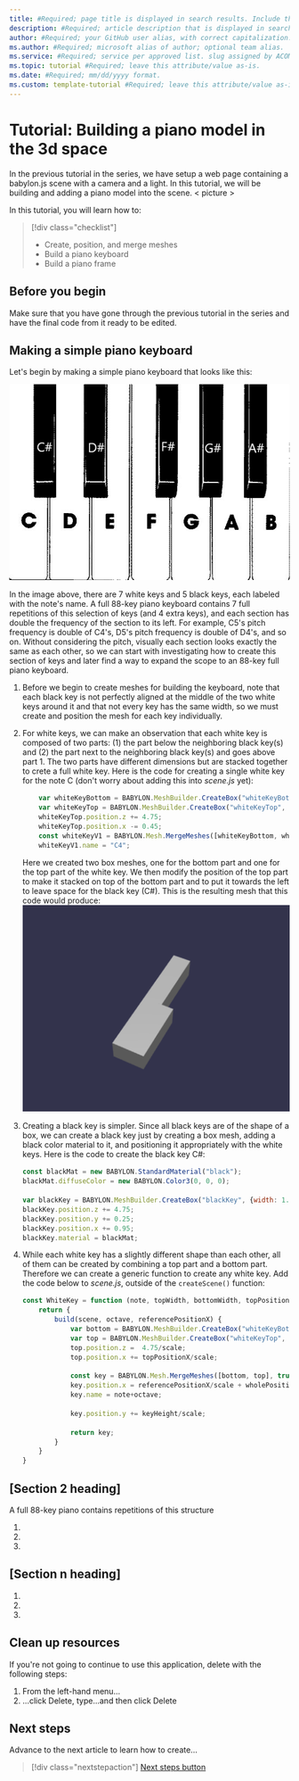 ```yaml
---
title: #Required; page title is displayed in search results. Include the brand.
description: #Required; article description that is displayed in search results. 
author: #Required; your GitHub user alias, with correct capitalization.
ms.author: #Required; microsoft alias of author; optional team alias.
ms.service: #Required; service per approved list. slug assigned by ACOM.
ms.topic: tutorial #Required; leave this attribute/value as-is.
ms.date: #Required; mm/dd/yyyy format.
ms.custom: template-tutorial #Required; leave this attribute/value as-is.
---
```


<!--
Remove all the comments in this template before you sign-off or merge to the 
main branch.
-->

<!--
This template provides the basic structure of a tutorial article.
See the [tutorial guidance](contribute-how-to-mvc-tutorial.md) in the contributor guide.

To provide feedback on this template contact 
[the templates workgroup](mailto:templateswg@microsoft.com).
-->

<!-- 1. H1 
Required. Start with "Tutorial: ". Make the first word following "Tutorial: " a 
verb.
-->

# Tutorial: Building a piano model in the 3d space

<!-- 2. Introductory paragraph 
Required. Lead with a light intro that describes, in customer-friendly language, 
what the customer will learn, or do, or accomplish. Answer the fundamental “why 
would I want to do this?” question. Keep it short.
-->

In the previous tutorial in the series, we have setup a web page containing a babylon.js scene with a camera and a light. In this tutorial, we will be building and adding a piano model into the scene.
< picture >

<!-- 3. Tutorial outline 
Required. Use the format provided in the list below.
-->

In this tutorial, you will learn how to:

> [!div class="checklist"]
> * Create, position, and merge meshes
> * Build a piano keyboard
> * Build a piano frame

<!-- 4. Prerequisites 
Required. First prerequisite is a link to a free trial account if one exists. If there 
are no prerequisites, state that no prerequisites are needed for this tutorial.
-->

## Before you begin

Make sure that you have gone through the previous tutorial in the series and have the final code from it ready to be edited.

## Making a simple piano keyboard
Let's begin by making a simple piano keyboard that looks like this:

![Piano octave description](../images/piano-octave.jpg)

In the image above, there are 7 white keys and 5 black keys, each labeled with the note's name. A full 88-key piano keyboard contains 7 full repetitions of this selection of keys (and 4 extra keys), and each section has double the frequency of the section to its left. For example, C5's pitch frequency is double of C4's, D5's pitch frequency is double of D4's, and so on. Without considering the pitch, visually each section looks exactly the same as each other, so we can start with investigating how to create this section of keys and later find a way to expand the scope to an 88-key full piano keyboard.

1. Before we begin to create meshes for building the keyboard, note that each black key is not perfectly aligned at the middle of the two white keys around it and that not every key has the same width, so we must create and position the mesh for each key individually.
1. For white keys, we can make an observation that each white key is composed of two parts: (1) the part below the neighboring black key(s) and (2) the part next to the neighboring black key(s) and goes above part 1. The two parts have different dimensions but are stacked together to crete a full white key. Here is the code for creating a single white key for the note C (don't worry about adding this into *scene.js* yet):

    ```javascript
        var whiteKeyBottom = BABYLON.MeshBuilder.CreateBox("whiteKeyBottom", {width: 2.3, height: 1.5, depth: 4.5}, scene);
        var whiteKeyTop = BABYLON.MeshBuilder.CreateBox("whiteKeyTop", {width: 1.4, height: 1.5, depth: 5}, scene);
        whiteKeyTop.position.z += 4.75;
        whiteKeyTop.position.x -= 0.45;
        const whiteKeyV1 = BABYLON.Mesh.MergeMeshes([whiteKeyBottom, whiteKeyTop], true, false, null, false, false);
        whiteKeyV1.name = "C4";
    ```
    Here we created two box meshes, one for the bottom part and one for the top part of the white key. We then modify the position of the top part to make it stacked on top of the bottom part and to put it towards the left to leave space for the black key (C#). This is the resulting mesh that this code would produce:
    ![White Key C](../images/white-key-c.png)

1. Creating a black key is simpler. Since all black keys are of the shape of a box, we can create a black key just by creating a box mesh, adding a black color material to it, and positioning it appropriately with the white keys. Here is the code to create the black key C#:
    ```javascript
    const blackMat = new BABYLON.StandardMaterial("black");
    blackMat.diffuseColor = new BABYLON.Color3(0, 0, 0);

    var blackKey = BABYLON.MeshBuilder.CreateBox("blackKey", {width: 1.4, height: 2, depth: 5}, scene);
    blackKey.position.z += 4.75;
    blackKey.position.y += 0.25;
    blackKey.position.x += 0.95;
    blackKey.material = blackMat;
    ```
    
1. While each white key has a slightly different shape than each other, all of them can be created by combining a top part and a bottom part. Therefore we can create a generic function to create any white key. Add the code below to *scene.js*, outside of the `createScene()` function: 
    ```javascript
    const WhiteKey = function (note, topWidth, bottomWidth, topPositionX, wholePositionX) {
        return {
            build(scene, octave, referencePositionX) {
                var bottom = BABYLON.MeshBuilder.CreateBox("whiteKeyBottom", {width: bottomWidth/scale, height: 1.5/scale, depth: 4.5/scale}, scene);
                var top = BABYLON.MeshBuilder.CreateBox("whiteKeyTop", {width: topWidth/scale, height: 1.5/scale, depth: 5/scale}, scene);
                top.position.z =  4.75/scale;
                top.position.x += topPositionX/scale;
    
                const key = BABYLON.Mesh.MergeMeshes([bottom, top], true, false, null, false, false);
                key.position.x = referencePositionX/scale + wholePositionX/scale;
                key.name = note+octave;
                
                key.position.y += keyHeight/scale;
    
                return key;
            }
        }
    }
    ```

## [Section 2 heading]
A full 88-key piano contains repetitions of this structure
1. <!-- Step 1 -->
1. <!-- Step 2 -->
1. <!-- Step n -->

## [Section n heading]
<!-- Introduction paragraph -->
1. <!-- Step 1 -->
1. <!-- Step 2 -->
1. <!-- Step n -->

<!-- 6. Clean up resources
Required. If resources were created during the tutorial. If no resources were created, 
state that there are no resources to clean up in this section.
-->

## Clean up resources

If you're not going to continue to use this application, delete
<resources> with the following steps:

1. From the left-hand menu...
1. ...click Delete, type...and then click Delete

<!-- 7. Next steps
Required: A single link in the blue box format. Point to the next logical tutorial 
in a series, or, if there are no other tutorials, to some other cool thing the 
customer can do. 
-->

## Next steps

Advance to the next article to learn how to create...
> [!div class="nextstepaction"]
> [Next steps button](contribute-how-to-mvc-tutorial.md)

<!--
Remove all the comments in this template before you sign-off or merge to the 
main branch.
-->
